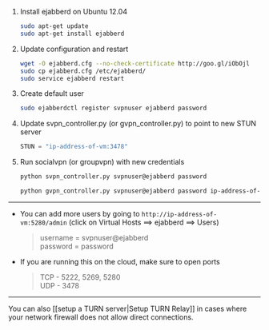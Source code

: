 1.  Install ejabberd on Ubuntu 12.04

    ```bash
    sudo apt-get update
    sudo apt-get install ejabberd
    ```

2.  Update configuration and restart

    ```bash
    wget -O ejabberd.cfg --no-check-certificate http://goo.gl/iObOjl
    sudo cp ejabberd.cfg /etc/ejabberd/
    sudo service ejabberd restart
    ```

3.  Create default user

    ```bash
    sudo ejabberdctl register svpnuser ejabberd password
    ```

4.  Update svpn_controller.py (or gvpn_controller.py) to point to new STUN server

    ```python
    STUN = "ip-address-of-vm:3478"
    ```

5.  Run socialvpn (or groupvpn) with new credentials

    ```bash
    python svpn_controller.py svpnuser@ejabberd password 
    ```

    ```bash
    python gvpn_controller.py svpnuser@ejabberd password ip-address-of-vm
    ```
---

-   You can add more users by going to `http://ip-address-of-vm:5280/admin`
    (click on Virtual Hosts ==\> ejabberd ==\> Users)

    >   username = svpnuser@ejabberd  
    >   password = password

-   If you are running this on the cloud, make sure to open ports

    > TCP - 5222, 5269, 5280  
    > UDP - 3478

---

You can also [[setup a TURN server|Setup TURN Relay]] in cases where your
network firewall does not allow direct connections.